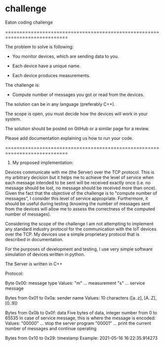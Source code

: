 # challenge
Eaton coding challenge

============================================================================

The problem to solve is following:

* You monitor devices, which are sending data to you.

* Each device have a unique name.

* Each device produces measurements.

The challenge is:

* Compute number of messages you got or read from the devices.

The solution can be in any language (preferably C++).

The scope is open, you must decide how the devices will work in your system.

The solution should be posted on GitHub or a similar page for a review.

Please add documentation explaining us how to run your code.

============================================================================

1) My proposed implementation:

Devices communicate with me (the Server) over the TCP protocol. This is my arbitrary decision but it helps me to achieve the level of service when each message intended to be sent will be received exactly once (i.e. no message should be lost, no message should be received more than once). Given the fact that the objective of the challenge is to "compute number of messages", I consider this level of service appropriate. Furthermore, it should be useful during testing (knowing the number of messages sent from the devices will allow me to assess the correctness of the computed number of messages).

Considering the scope of the challenge I am not attempting to implement any standard industry protocol for the communication with the IoT devices over the TCP. My devices use a simple proprietary protocol that is described in documentation.

For the purposes of development and testing, I use very simple software simulation of devices written in python.

The Server is written in C++

Protocol:

Byte 0x00: message type
Values: "m" ... measurement
        "s" ... service message

Bytes from 0x01 to 0x0a: sender name
Values: 10 characters ([a..z], [A..Z], [0..9])

Bytes from 0x0b to 0x0f: data
Five bytes of data, integer number from 0 to 65535
In case of service message, this is where the message is encoded:
Values: "00000" ... stop the server program
        "00001" ... print the current number of messages and continue operating

Bytes from 0x10 to 0x29: timestamp
Example: 2021-05-16 16:22:35.914273
